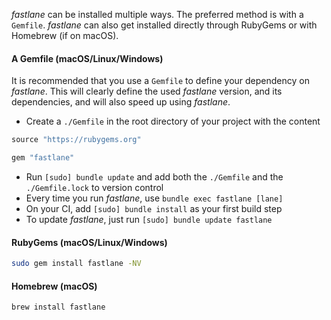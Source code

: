 _fastlane_ can be installed multiple ways. The preferred method is with a `Gemfile`. _fastlane_ can also get installed directly through RubyGems or with Homebrew (if on macOS).

#### A Gemfile (macOS/Linux/Windows)

It is recommended that you use a `Gemfile` to define your dependency on _fastlane_. This will clearly define the used _fastlane_ version, and its dependencies, and will also speed up using _fastlane_.

- Create a `./Gemfile` in the root directory of your project with the content
```ruby
source "https://rubygems.org"

gem "fastlane"
```
- Run `[sudo] bundle update` and add both the `./Gemfile` and the `./Gemfile.lock` to version control
- Every time you run _fastlane_, use `bundle exec fastlane [lane]`
- On your CI, add `[sudo] bundle install` as your first build step
- To update _fastlane_, just run `[sudo] bundle update fastlane`

#### RubyGems (macOS/Linux/Windows)

```sh
sudo gem install fastlane -NV
```

#### Homebrew (macOS)

```sh
brew install fastlane
```
